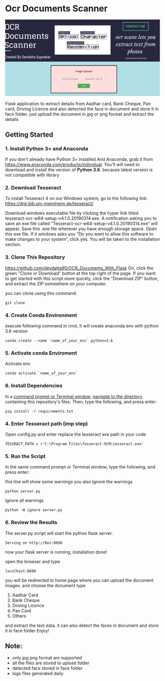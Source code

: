 # Ocr Documents Scanner
![webpage](/static/webpage.png?raw=True "Title") 

Flask application to extract details from Aadhar card, Bank Cheque, Pan card, Driving Licence and also detected the face in document and store it in face folder.
just upload the document in jpg or png format and extract the details 

## Getting Started

### 1. Install Python 3+ and Anaconda 

If you don't already have Python 3+ installed And Anaconda, grab it from <https://www.anaconda.com/products/individual>. You'll will need to download and install the version of **Python 3.6**. because latest version is not compatible with library

### 2. Download Tesseract

To install Tesseract 4 on our Windows system, go to the following link:
<https://digi.bib.uni-mannheim.de/tesseract/>

Download windows executable file by clicking the hyper link titled tesseract-ocr-w64-setup-v4.1.0.20190314.exe. A notification asking you to save an exe file called “Tesseract-ocr-w64-setup-v4.1.0.20190314.exe” will appear. Save this .exe file wherever you have enough storage space.
Open this exe file. If it windows asks you “Do you want to allow this software to make changes to your system”, click yes. You will be taken to the installation section.

### 3. Clone This Repository

<https://github.com/devdatta95/OCR_Documents_With_Flask> On, click the green "Clone or Download" button at the top right of the page. If you want to get started with this script more quickly, click the "Download ZIP" button, and extract the ZIP somewhere on your computer.

you can clone using this command:
```shell
git clone 
```

### 4. Create Conda Environment

execute following command in cmd, it will create anaconda env with python 3.6 version 
```shell
conda create --name `name_of_your_env` python=3.6
```

### 5. Activate conda Enviroment
Activate env
```shell
conda activate `name_of_your_env`
```
### 6. Install Dependencies

In a [command prompt or Terminal window](https://tutorial.djangogirls.org/en/intro_to_command_line/#what-is-the-command-line), [navigate to the directory](https://tutorial.djangogirls.org/en/intro_to_command_line/#change-current-directory) containing this repository's files. Then, type the following, and press enter:

```shell
pip install -r requirements.txt
```
### 4. Enter Tesseract path  (imp step)

Open config.py and enter replace the tesseract exe path in your code 

```shell
TESSRACT_PATH = r'C:\Program Files\Tesseract-OCR\tesseract.exe'
```

### 5. Run the Script

In the same command prompt or Terminal window, type the following, and press enter:

this line will show some warnings you also ignore the warnings 
```shell
python server.py
```
Ignore all warnings 
```shell
python -W ignore server.py
```


### 6. Review the Results

The server.py script will start the python flask server.

```shell
Serving on http://Dev:8090
```
now your flask server is running, installation done!

open the browser and type
```shell
localhost:8090
```
you will be redirected to home page where you can upload the document images. and choose the document type
1. Aadhar Card 
2. Bank Cheque
3. Driving Licence  
4. Pan Card
5. Others

and extract the text data. it can also detect the faces in document and store it in face folder
Enjoy!

## Note:
- only jpg png format are supported 
- all the files are stored to upload folder 
- detected face stored in face folder 
- logs files generated daily 

